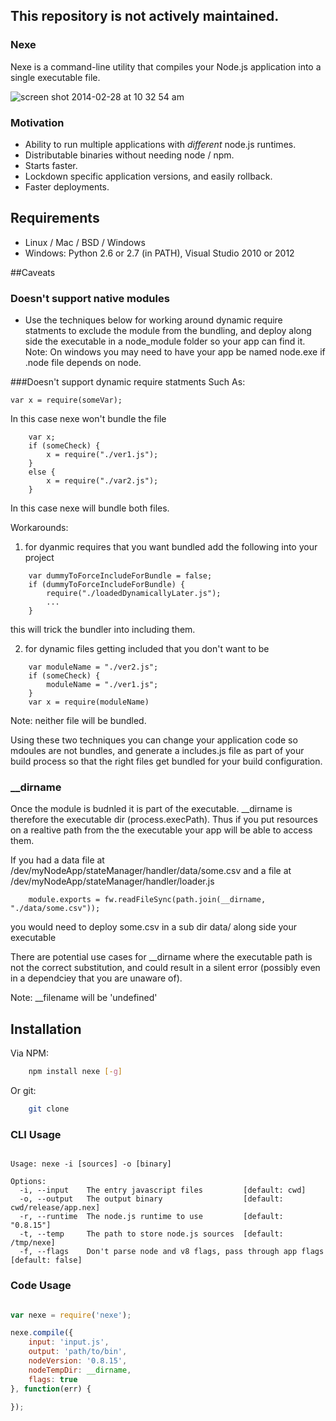 ## This repository is not actively maintained. 

### Nexe

Nexe is a command-line utility that compiles your Node.js application into a single executable file.

![screen shot 2014-02-28 at 10 32 54 am](https://f.cloud.github.com/assets/757408/2296993/c276f7b6-a0a6-11e3-86d3-e6c5feba2a85.png)


### Motivation

- Ability to run multiple applications with *different* node.js runtimes. 
- Distributable binaries without needing node / npm.
- Starts faster.
- Lockdown specific application versions, and easily rollback.
- Faster deployments.

## Requirements

- Linux / Mac / BSD / Windows
- Windows: Python 2.6 or 2.7 (in PATH), Visual Studio 2010 or 2012

##Caveats

### Doesn't support native modules

- Use the techniques below for working around dynamic require statments to exclude the module from the bundling, and deploy along side the executable in a node_module folder so your app can find it. Note: On windows you may need to have your app be named node.exe if .node file depends on node.
 
###Doesn't support dynamic require statments
Such As:
```
var x = require(someVar);
```

In this case nexe won't bundle the file

```
	var x;
	if (someCheck) {
		x = require("./ver1.js");
	}
	else {
		x = require("./var2.js");
	}
```

In this case nexe will bundle both files.
	
Workarounds:
1) for dyanmic requires that you want bundled add the following into your project
```
	var dummyToForceIncludeForBundle = false;
	if (dummyToForceIncludeForBundle) {
		require("./loadedDynamicallyLater.js");
		...
	}
```
this will trick the bundler into including them.
	
2) for dynamic files getting included that you don't want to be
```
	var moduleName = "./ver2.js";
	if (someCheck) {
		moduleName = "./ver1.js";
	}
	var x = require(moduleName)
```
Note: neither file will be bundled.
	
Using these two techniques you can change your application code so mdoules are not bundles, and generate a includes.js file as part of your build process so that the right files get bundled for your build configuration.

### __dirname

Once the module is budnled it is part of the executable. __dirname is therefore the executable dir (process.execPath). Thus if you put resources on a realtive path from the the executable your app will be able to access them.

If you had a data file at /dev/myNodeApp/stateManager/handler/data/some.csv
and a file at /dev/myNodeApp/stateManager/handler/loader.js
```
	module.exports = fw.readFileSync(path.join(__dirname, "./data/some.csv"));
```
you would need to deploy some.csv in a sub dir data/ along side your executable

There are potential use cases for __dirname where the executable path is not the correct substitution, and could result in a silent error (possibly even in a dependciey that you are unaware of).

Note: __filename will be 'undefined'

## Installation

Via NPM:

```bash
	npm install nexe [-g]
```

Or git:

```bash
	git clone 
```

### CLI Usage

````text
	
Usage: nexe -i [sources] -o [binary]

Options:
  -i, --input    The entry javascript files         [default: cwd]
  -o, --output   The output binary                  [default: cwd/release/app.nex]
  -r, --runtime  The node.js runtime to use         [default: "0.8.15"]
  -t, --temp     The path to store node.js sources  [default: /tmp/nexe]
  -f, --flags    Don't parse node and v8 flags, pass through app flags  [default: false]

```` 


### Code Usage

````javascript

var nexe = require('nexe');

nexe.compile({
	input: 'input.js',
	output: 'path/to/bin',
	nodeVersion: '0.8.15',
	nodeTempDir: __dirname,
	flags: true
}, function(err) {
	
});
	
````

